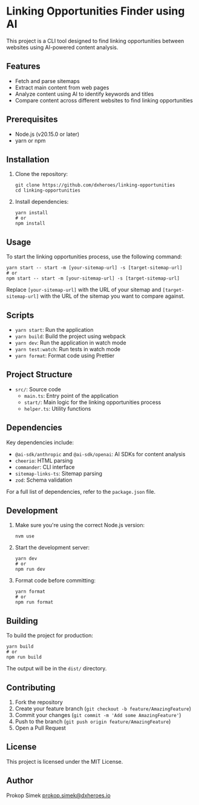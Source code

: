 # Linking Opportunities Finder using AI

This project is a CLI tool designed to find linking opportunities between websites using AI-powered content analysis.

## Features

- Fetch and parse sitemaps
- Extract main content from web pages
- Analyze content using AI to identify keywords and titles
- Compare content across different websites to find linking opportunities

## Prerequisites

- Node.js (v20.15.0 or later)
- yarn or npm

## Installation

1. Clone the repository:
   ```
   git clone https://github.com/dxheroes/linking-opportunities
   cd linking-opportunities
   ```

2. Install dependencies:
   ```
   yarn install
   # or
   npm install
   ```

## Usage

To start the linking opportunities process, use the following command:
```
yarn start -- start -m [your-sitemap-url] -s [target-sitemap-url]
# or
npm start -- start -m [your-sitemap-url] -s [target-sitemap-url]
```

Replace `[your-sitemap-url]` with the URL of your sitemap and `[target-sitemap-url]` with the URL of the sitemap you want to compare against.

## Scripts

- `yarn start`: Run the application
- `yarn build`: Build the project using webpack
- `yarn dev`: Run the application in watch mode
- `yarn test:watch`: Run tests in watch mode
- `yarn format`: Format code using Prettier

## Project Structure

- `src/`: Source code
  - `main.ts`: Entry point of the application
  - `start/`: Main logic for the linking opportunities process
  - `helper.ts`: Utility functions

## Dependencies

Key dependencies include:

- `@ai-sdk/anthropic` and `@ai-sdk/openai`: AI SDKs for content analysis
- `cheerio`: HTML parsing
- `commander`: CLI interface
- `sitemap-links-ts`: Sitemap parsing
- `zod`: Schema validation

For a full list of dependencies, refer to the `package.json` file.

## Development

1. Make sure you're using the correct Node.js version:
   ```
   nvm use
   ```

2. Start the development server:
   ```
   yarn dev
   # or
   npm run dev
   ```


3. Format code before committing:
   ```
   yarn format
   # or
   npm run format
   ```

## Building

To build the project for production:
```
yarn build
# or
npm run build
```

The output will be in the `dist/` directory.

## Contributing

1. Fork the repository
2. Create your feature branch (`git checkout -b feature/AmazingFeature`)
3. Commit your changes (`git commit -m 'Add some AmazingFeature'`)
4. Push to the branch (`git push origin feature/AmazingFeature`)
5. Open a Pull Request

## License

This project is licensed under the MIT License.

## Author

Prokop Simek <prokop.simek@dxheroes.io>